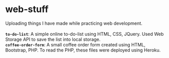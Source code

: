 # web-stuff
Uploading things I have made while practicing web development.
<br/><br/>
**`to-do-list`**: A simple online to-do-list using HTML, CSS, JQuery. Used Web Storage API to save the list into local storage.
<br/>
**`coffee-order-form`**: A small coffee order form created using HTML, Bootstrap, PHP. To read the PHP, these files were deployed using Heroku.
